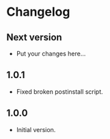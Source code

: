 # Changelog

## Next version

- Put your changes here...

## 1.0.1

- Fixed broken postinstall script.

## 1.0.0

- Initial version.
